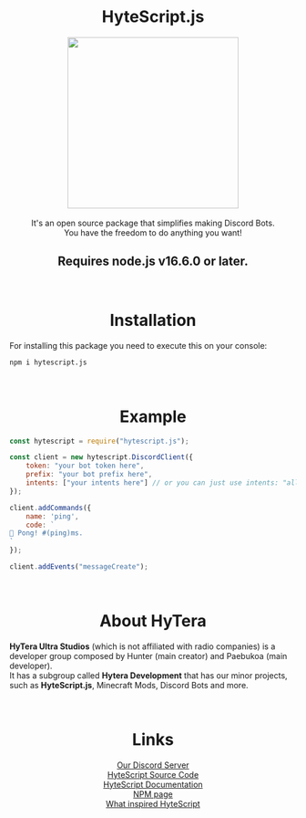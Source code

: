 <div align="center">
<h1><b>HyteScript.js</b></h1>

<img src="https://cdn.discordapp.com/attachments/903833951595036672/952355008156958750/HyteScript-nobg.png" width="300" height="300">
</div>
<br>

<div align="center">
It's an open source package that simplifies making Discord Bots.<br>
You have the freedom to do anything you want!
<br>

## Requires node.js v16.6.0 or later.
</div>

<br>
<h1 align="center">Installation</h1>

For installing this package you need to execute this on your console:

```bash
npm i hytescript.js
```

<br>
<h1 align="center">Example</h1>

```js
const hytescript = require("hytescript.js");

const client = new hytescript.DiscordClient({
    token: "your bot token here",
    prefix: "your bot prefix here",
    intents: ["your intents here"] // or you can just use intents: "all" (not recommended).
});

client.addCommands({
    name: 'ping',
    code: `
🏓 Pong! #(ping)ms.    
`
});

client.addEvents("messageCreate");
```

<br>
<h1 align="center">About HyTera</h1>

**HyTera Ultra Studios** (which is not affiliated with radio companies) is a developer group composed by Hunter (main creator) and Paebukoa (main developer).<br>
It has a subgroup called **Hytera Development** that has our minor projects, such as **HyteScript.js**, Minecraft Mods, Discord Bots and more.

<br>
<h1 align="center">Links</h1>
<div align="center">

[Our Discord Server](https://discord.gg/9DPmE8azm2)<br>
[HyteScript Source Code](https://github.com/paebukoa/HyteScript.js)<br>
[HyteScript Documentation](https://gabriel-flau-pr.gitbook.io/hytescript-documentation/)<br>
[NPM page](https://www.npmjs.com/package/hytescript.js)<br>
[What inspired HyteScript](https://www.npmjs.com/package/aoi.js)

</div>